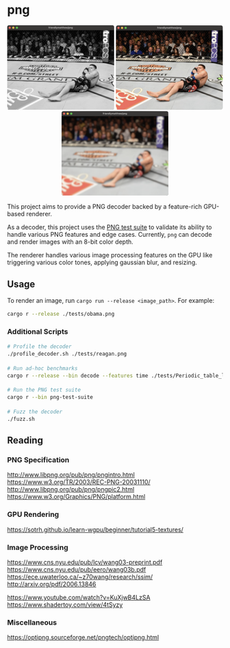 # png

<p align="center">
    <img src="tests/gray_diaz.png" alt="Gray Nick Diaz" width="250"/>
    <img src="tests/diaz.png" alt="Nick Diaz" width="250"/>
    <img src="tests/diaz_blur.png" alt="Blur Nick Diaz" width="250"/>
</p>

This project aims to provide a PNG decoder backed by a feature-rich GPU-based renderer.

As a decoder, this project uses the [PNG test suite](http://www.schaik.com/pngsuite/) to validate its ability to handle
various PNG features and edge cases. Currently, `png` can decode and render images with an 8-bit color depth.

The renderer handles various image processing features on the GPU like triggering various color tones, applying gaussian
blur, and resizing.

## Usage

To render an image, run `cargo run --release <image_path>`. For example:

```bash
cargo r --release ./tests/obama.png
```

### Additional Scripts

```bash
# Profile the decoder
./profile_decoder.sh ./tests/reagan.png

# Run ad-hoc benchmarks
cargo r --release --bin decode --features time ./tests/Periodic_table_large.png

# Run the PNG test suite
cargo r --bin png-test-suite

# Fuzz the decoder
./fuzz.sh
```

## Reading

### PNG Specification

http://www.libpng.org/pub/png/pngintro.html<br>
https://www.w3.org/TR/2003/REC-PNG-20031110/<br>
http://www.libpng.org/pub/png/pngpic2.html<br>
https://www.w3.org/Graphics/PNG/platform.html<br>

### GPU Rendering

https://sotrh.github.io/learn-wgpu/beginner/tutorial5-textures/<br>

### Image Processing

https://www.cns.nyu.edu/pub/lcv/wang03-preprint.pdf<br>
https://www.cns.nyu.edu/pub/eero/wang03b.pdf<br>
https://ece.uwaterloo.ca/~z70wang/research/ssim/<br>
http://arxiv.org/pdf/2006.13846<br>

https://www.youtube.com/watch?v=KuXjwB4LzSA<br>
https://www.shadertoy.com/view/4tSyzy<br>

### Miscellaneous

https://optipng.sourceforge.net/pngtech/optipng.html<br>